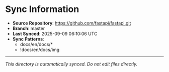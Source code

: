 # Sync Information

- **Source Repository**: https://github.com/fastapi/fastapi.git
- **Branch**: master
- **Last Synced**: 2025-09-09 06:10:06 UTC
- **Sync Patterns**:
  - docs/en/docs/*
  - !docs/en/docs/img

---
*This directory is automatically synced. Do not edit files directly.*
